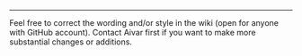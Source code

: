 
***
Feel free to correct the wording and/or style in the wiki (open for anyone with GitHub account). Contact Aivar first if you want to make more substantial changes or additions.